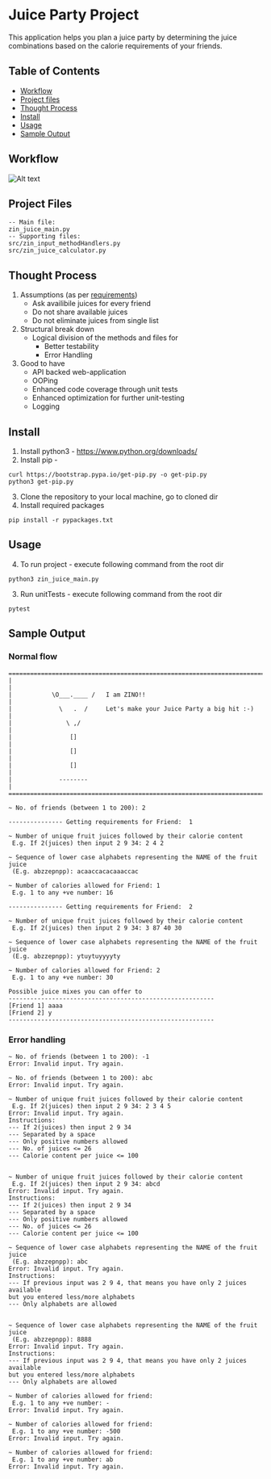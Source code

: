 # Juice Party Project

This application helps you plan a juice party by determining the juice combinations based on the calorie requirements of your friends.

## Table of Contents

- [Workflow](#workflow)
- [Project files](#project-files)
- [Thought Process](#thought-process)
- [Install](#install)
- [Usage](#usage)
- [Sample Output](#sample-output)

## Workflow

![Alt text](Zinrelo_Juice_Problem.png?raw=true "Workflow")

## Project Files
```
-- Main file:
zin_juice_main.py
-- Supporting files:
src/zin_input_methodHandlers.py
src/zin_juice_calculator.py
```

## Thought Process

1. Assumptions (as per [requirements](requirement_docs/Problem1.pdf))
    - Ask availibile juices for every friend
    - Do not share available juices
    - Do not eliminate juices from single list
2. Structural break down
    - Logical division of the methods and files for
        - Better testability
        - Error Handling
3. Good to have
    - API backed web-application
    - OOPing
    - Enhanced code coverage through unit tests
    - Enhanced optimization for further unit-testing
    - Logging


## Install

1. Install python3 - https://www.python.org/downloads/
2. Install pip - 
```
curl https://bootstrap.pypa.io/get-pip.py -o get-pip.py
python3 get-pip.py
```
3. Clone the repository to your local machine, go to cloned dir
4. Install required packages
```
pip install -r pypackages.txt
```

## Usage

4. To run project - execute following command from the root dir
```
python3 zin_juice_main.py
```
3. Run unitTests - execute following command from the root dir
```
pytest
```
    

## Sample Output

### Normal flow

```
===========================================================================
|                                                                         |
|           \O___.____ /   I am ZINO!!                                    |
|             \   .  /     Let's make your Juice Party a big hit :-)      |
|               \ ,/                                                      |
|                []                                                       |
|                []                                                       |
|                []                                                       |
|             --------                                                    |
===========================================================================

~ No. of friends (between 1 to 200): 2 

--------------- Getting requirements for Friend:  1

~ Number of unique fruit juices followed by their calorie content
 E.g. If 2(juices) then input 2 9 34: 2 4 2

~ Sequence of lower case alphabets representing the NAME of the fruit juice
 (E.g. abzzepnpp): acaaccacacaaaccac

~ Number of calories allowed for Friend: 1
 E.g. 1 to any +ve number: 16

--------------- Getting requirements for Friend:  2

~ Number of unique fruit juices followed by their calorie content
 E.g. If 2(juices) then input 2 9 34: 3 87 40 30 

~ Sequence of lower case alphabets representing the NAME of the fruit juice
 (E.g. abzzepnpp): ytuytuyyyyty

~ Number of calories allowed for Friend: 2
 E.g. 1 to any +ve number: 30

Possible juice mixes you can offer to
---------------------------------------------------------
[Friend 1] aaaa
[Friend 2] y
---------------------------------------------------------
```

### Error handling

```
~ No. of friends (between 1 to 200): -1
Error: Invalid input. Try again.

~ No. of friends (between 1 to 200): abc
Error: Invalid input. Try again.
```

```
~ Number of unique fruit juices followed by their calorie content
 E.g. If 2(juices) then input 2 9 34: 2 3 4 5
Error: Invalid input. Try again.
Instructions:
--- If 2(juices) then input 2 9 34
--- Separated by a space
--- Only positive numbers allowed
--- No. of juices <= 26
--- Calorie content per juice <= 100
    

~ Number of unique fruit juices followed by their calorie content
 E.g. If 2(juices) then input 2 9 34: abcd
Error: Invalid input. Try again.
Instructions:
--- If 2(juices) then input 2 9 34
--- Separated by a space
--- Only positive numbers allowed
--- No. of juices <= 26
--- Calorie content per juice <= 100
```

```
~ Sequence of lower case alphabets representing the NAME of the fruit juice
 (E.g. abzzepnpp): abc       
Error: Invalid input. Try again.
Instructions:
--- If previous input was 2 9 4, that means you have only 2 juices available
but you entered less/more alphabets
--- Only alphabets are allowed
    

~ Sequence of lower case alphabets representing the NAME of the fruit juice
 (E.g. abzzepnpp): 8888
Error: Invalid input. Try again.
Instructions:
--- If previous input was 2 9 4, that means you have only 2 juices available
but you entered less/more alphabets
--- Only alphabets are allowed
```

```
~ Number of calories allowed for friend:
 E.g. 1 to any +ve number: - 
Error: Invalid input. Try again.

~ Number of calories allowed for friend:
 E.g. 1 to any +ve number: -500
Error: Invalid input. Try again.

~ Number of calories allowed for friend:
 E.g. 1 to any +ve number: ab
Error: Invalid input. Try again.
```